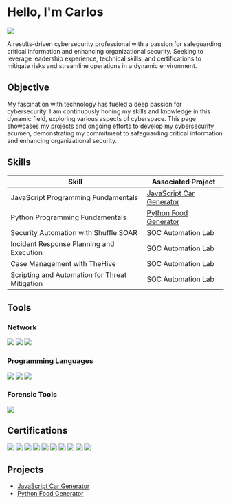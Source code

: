 # Hello, I'm Carlos 
<a href="https://www.linkedin.com/in/carlosmeyreles/"><img src="https://img.shields.io/badge/-LinkedIn-0072b1?&style=for-the-badge&logo=linkedin&logoColor=white" /></a>



A results-driven cybersecurity professional with a passion for safeguarding critical information and enhancing organizational security. Seeking to leverage leadership experience, technical skills, and certifications to mitigate risks and streamline operations in a dynamic environment.


## Objective


My fascination with technology has fueled a deep passion for cybersecurity. I am continuously honing my skills and knowledge in this dynamic field, exploring various aspects of cyberspace. This page showcases my projects and ongoing efforts to develop my cybersecurity acumen, demonstrating my commitment to safeguarding critical information and enhancing organizational security.

## Skills

| Skill                                         | Associated Project         |
|-----------------------------------------------|----------------------------|
| JavaScript Programming Fundamentals           | <a href="https://github.com/CarlosMeyreles/Car-Generator-using-JavaScript/tree/main"> JavaScript Car Generator 
| Python Programming Fundamentals  | <a href="https://github.com/CarlosMeyreles/Food-Generator-using-Python/tree/main"> Python Food Generator|
| Security Automation with Shuffle SOAR         | SOC Automation Lab|
| Incident Response Planning and Execution      | SOC Automation Lab|
| Case Management with TheHive                  | SOC Automation Lab|
| Scripting and Automation for Threat Mitigation | SOC Automation Lab|

## Tools

### Network
<div>
     <img src="https://img.shields.io/badge/-Nmap-6A5ACD?&style=for-the-badge&logo=Nmap&logoColor=white" />
     <img src="https://img.shields.io/badge/-Wireshark-1E90FF?&style=for-the-badge&logo=Wireshark&logoColor=white" />
     <img src="https://img.shields.io/badge/-IDS/IPS-556B2F?&style=for-the-badge&logo=shield&logoColor=white" />

</div>

### Programming Languages
<div>
   <img src="https://img.shields.io/badge/-Python-3776AB?&style=for-the-badge&logo=Python&logoColor=white" />
        <img src="https://img.shields.io/badge/-JavaScript-F7DF1E?&style=for-the-badge&logo=JavaScript&logoColor=white" />
        <img src="https://img.shields.io/badge/-SQL-4479A1?&style=for-the-badge&logo=SQLite&logoColor=white" />
</div>

### Forensic Tools
<div>
    <img src="https://img.shields.io/badge/-Autopsy-8A2BE2?&style=for-the-badge&logo=Autopsy&logoColor=white" />
</div>

## Certifications

<div>
    <img src="https://img.shields.io/badge/-CSIS-8A2BE2?&style=for-the-badge&logo=CompTIA&logoColor=white" />
    <img src="https://img.shields.io/badge/-CIOS-8B0000?&style=for-the-badge&logo=CompTIA&logoColor=white" />
    <img src="https://img.shields.io/badge/-CSAP-FF4500?&style=for-the-badge&logo=CompTIA&logoColor=white" />
    <img src="https://img.shields.io/badge/-SSCP-4682B4?&style=for-the-badge&logo=ISC2&logoColor=white" />
    <img src="https://img.shields.io/badge/-CySA%2B-32CD32?&style=for-the-badge&logo=CompTIA&logoColor=white" />
    <img src="https://img.shields.io/badge/-Security%2B-FF0000?&style=for-the-badge&logo=CompTIA&logoColor=white" />
    <img src="https://img.shields.io/badge/-Network%2B-007ACC?&style=for-the-badge&logo=CompTIA&logoColor=white" />
    <img src="https://img.shields.io/badge/-A%2B-4D4D4D?&style=for-the-badge&logo=CompTIA&logoColor=white" />
    <img src="https://img.shields.io/badge/-ITIL%20v4-FFD700?&style=for-the-badge&logo=PeopleCert&logoColor=white" />
    <img src="https://img.shields.io/badge/-Linux%20Essentials-FFA500?&style=for-the-badge&logo=Linux&logoColor=white" />
</div>


## Projects
- <a href="https://github.com/CarlosMeyreles/Car-Generator-using-JavaScript/tree/main"> JavaScript Car Generator
- <a href="https://github.com/CarlosMeyreles/Food-Generator-using-Python/tree/main"> Python Food Generator
